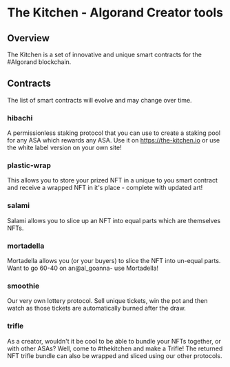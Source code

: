 # The Kitchen - Algorand Creator tools

## Overview
The Kitchen is a set of innovative and unique smart contracts for the #Algorand blockchain.

## Contracts
The list of smart contracts will evolve and may change over time.

### hibachi
A permissionless staking protocol that you can use to create a staking pool for any ASA which rewards any ASA. Use it on https://the-kitchen.io or use the white label version on your own site!

### plastic-wrap
This allows you to store your prized NFT in a unique to you smart contract and receive a wrapped NFT in it's place - complete with updated art!

### salami
Salami allows you to slice up an NFT into equal parts which are themselves NFTs. 

### mortadella
Mortadella allows you (or your buyers) to slice the NFT into un-equal parts. Want to go 60-40 on an@al_goanna- use Mortadella!

### smoothie
Our very own lottery protocol. Sell unique tickets, win the pot and then watch as those tickets are automatically burned after the draw.

### trifle
As a creator, wouldn't it be cool to be able to bundle your NFTs together, or with other ASAs? Well, come to #thekitchen and make a Trifle! The returned NFT trifle bundle can also be wrapped and sliced using our other protocols.
